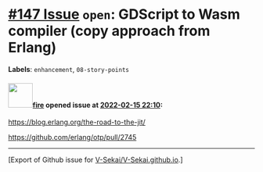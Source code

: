 # [\#147 Issue](https://github.com/V-Sekai/V-Sekai.github.io/issues/147) `open`: GDScript to Wasm compiler (copy approach from Erlang)
**Labels**: `enhancement`, `08-story-points`


#### <img src="https://avatars.githubusercontent.com/u/32321?u=c2e06a3d2b49a467aa907e54aa259516440267cc&v=4" width="50">[fire](https://github.com/fire) opened issue at [2022-02-15 22:10](https://github.com/V-Sekai/V-Sekai.github.io/issues/147):

https://blog.erlang.org/the-road-to-the-jit/

https://github.com/erlang/otp/pull/2745




-------------------------------------------------------------------------------



[Export of Github issue for [V-Sekai/V-Sekai.github.io](https://github.com/V-Sekai/V-Sekai.github.io).]
